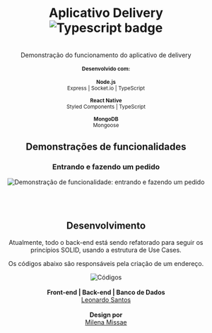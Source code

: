 <div align="center">
<h1>Aplicativo Delivery
<br>
<img alt="Typescript badge" src="https://badges.frapsoft.com/typescript/code/typescript.png?v=101" />
</h1>
<br/>
Demonstração do funcionamento do aplicativo de delivery
<br>
<small>
<h4>Desenvolvido com:</h4>
  <strong>Node.js</strong><br>
  Express | Socket.io | TypeScript
  <br>
  <br>
  <strong>React Native</strong><br>
  Styled Components | TypeScript
  <br>
  <br>
  <strong>MongoDB</strong><br>
  Mongoose
</small>

<h2>Demonstrações de funcionalidades</h2>
<h3>Entrando e fazendo um pedido</h3>
<img alt="Demonstração de funcionalidade: entrando e fazendo um pedido" src="https://media4.giphy.com/media/QN4HM6eU5FyBe2lGiR/giphy.gif" />

<br><br>
<h2>Desenvolvimento</h2>
<p>Atualmente, todo o back-end está sendo refatorado para seguir os princípios SOLID, usando a estrutura de Use Cases.</p>
<p>Os códigos abaixo são responsáveis pela criação de um endereço.</p>
<img alt="Códigos" src="https://i.imgur.com/nclh2Qh.png"

<br><br>
<strong>Front-end | Back-end | Banco de Dados</strong><br>
<a href="https://www.linkedin.com/in/leojsantos">Leonardo Santos</a>
<br>
<br>
<strong>Design por</strong><br>
<a href="https://www.linkedin.com/in/milena-m-784276126/">Milena Missae</a>
</div>
